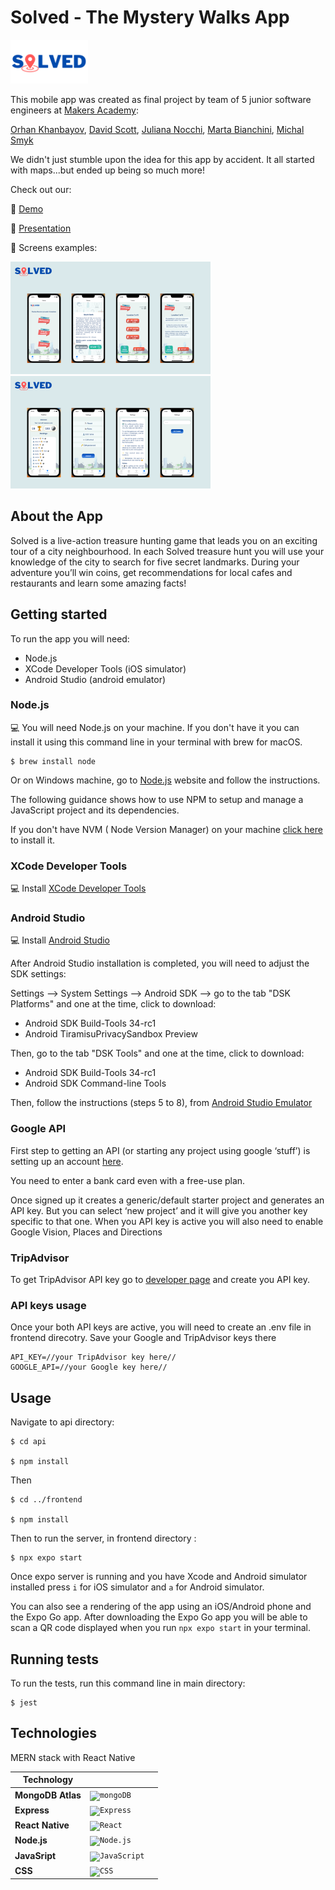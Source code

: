 <!-- The title of the project
What the project is/what it does -->
<!-- How to install it (what to clone, what to run to get all dependencies)
How to run it (is it a command line tool? Do you have to load it into IRB? Is it a web application? What port needs to be used?)
How to run the tests




Configuration instructions
A file manifest (list of files included)
Copyright and licensing information
Contact information for the distributor or programmer
Known bugs
Troubleshooting
Credits and acknowledgements
A changelog (usually for programmers)
A news section (usually for users) -->

# Solved - The Mystery Walks App

<img height="70" src='./frontend/src/images/solved-logo-short.png'/>

This mobile app was created as final project by team of 5 junior software engineers at [Makers Academy](https://makers.tech/):

[Orhan Khanbayov](https://github.com/orhankhanbayov),
[David Scott](https://github.com/sirdavy),
[Juliana Nocchi](https://github.com/junocchi),
[Marta Bianchini](https://github.com/MartaBia),
[Michal Smyk](https://github.com/MichalSmyk)

We didn't just stumble upon the idea for this app by accident. It all started with maps...but ended up being so much more!

Check out our:

🚀 [Demo](https://www.youtube.com/watch?v=78rBCHajgCM&t=1675s)

🚀 [Presentation](https://drive.google.com/file/d/1WXGYuqBnRJGck4d0YvFUk2NJafbDZ2mq/view?usp=sharing)

🚀 Screens examples:

<img height="180" src='./frontend/src/images/Solved-page1.1.png'/>

<img height="180" src='./frontend/src/images/Solved-page1.2.png'/>

## About the App

Solved is a live-action treasure hunting game that leads you on an exciting tour of a city neighbourhood. In each Solved treasure hunt you will use your knowledge of the city to search for five secret landmarks. During your adventure you’ll win coins, get recommendations for local cafes and restaurants and learn some amazing facts!

## Getting started

To run the app you will need:

- Node.js
- XCode Developer Tools (iOS simulator)
- Android Studio (android emulator)

### Node.js

💻 You will need Node.js on your machine. If you don't have it you can install it using this command line in your terminal with brew for macOS.

```
$ brew install node
```

Or on Windows machine, go to [Node.js](https://nodejs.org/en/) website and follow the instructions.

The following guidance shows how to use NPM to setup and manage a JavaScript project and its dependencies.

If you don't have NVM ( Node Version Manager) on your machine [click here](https://github.com/nvm-sh/nvm#installing-and-updating) to install it.

### XCode Developer Tools

💻 Install [XCode Developer Tools](https://apps.apple.com/us/app/xcode/id497799835?mt=12)

### Android Studio

💻 Install [Android Studio](https://developer.android.com/studio#:~:text=Android%20Studio%20can%20be%20installed,in%20a%20few%20simple%20clicks.)

After Android Studio installation is completed, you will need to adjust the SDK settings:

Settings --> System Settings --> Android SDK --> go to the tab "DSK Platforms" and one at the time, click to download:

- Android SDK Build-Tools 34-rc1
- Android TiramisuPrivacySandbox Preview

Then, go to the tab "DSK Tools" and one at the time, click to download:

- Android SDK Build-Tools 34-rc1
- Android SDK Command-line Tools

Then, follow the instructions (steps 5 to 8), from [Android Studio Emulator](https://docs.expo.dev/workflow/android-studio-emulator/)

### Google API

First step to getting an API (or starting any project using google ‘stuff’) is setting up an account [here](https://console.cloud.google.com/google/maps-apis/discover?utm_source=Docs_GS_Button&ref=https:%2F%2Fdevelopers.google.com%2Fmaps%2F&pli=1).

You need to enter a bank card even with a free-use plan.

Once signed up it creates a generic/default starter project and generates an API key. But you can select ‘new project’ and it will give you another key specific to that one.
When you API key is active you will also need to enable Google Vision, Places and Directions

### TripAdvisor

To get TripAdvisor API key go to [developer page](https://www.tripadvisor.com/developers) and create you API key.

### API keys usage 

Once your both API keys are active, you will need to create an .env file in frontend direcotry. Save your Google and TripAdvisor keys there
```
API_KEY=//your TripAdvisor key here//
GOOGLE_API=//your Google key here//
```

## Usage

<!-- mention any scripts -->
<!-- (is it a command line tool? Do you have to load it into IRB? Is it a web application? What port needs to be used?) -->

Navigate to api directory:

```
$ cd api

$ npm install
```

Then

```
$ cd ../frontend

$ npm install
```

Then to run the server, in frontend directory :

```
$ npx expo start
```

Once expo server is running and you have Xcode and Android simulator installed press `i` for iOS simulator and `a` for Android simulator.

You can also see a rendering of the app using an iOS/Android phone and the Expo Go app. After downloading the Expo Go app you will be able to scan a QR code displayed when you run `npx expo start` in your terminal.

## Running tests

To run the tests, run this command line in main directory:

```
$ jest
```

## Technologies

MERN stack with React Native

| Technology        |                                                                                                                                                                                  |     |
| ----------------- | -------------------------------------------------------------------------------------------------------------------------------------------------------------------------------- | --- |
| **MongoDB Atlas** | <code><img height="50" src="https://user-images.githubusercontent.com/25181517/182884177-d48a8579-2cd0-447a-b9a6-ffc7cb02560e.png" alt="mongoDB" title="mongoDB" /></code>       |
| **Express**       | <code><img height="50" src="https://user-images.githubusercontent.com/25181517/183859966-a3462d8d-1bc7-4880-b353-e2cbed900ed6.png" alt="Express" title="Express" /></code>       |
| **React Native**  | <code><img height="50" src="https://user-images.githubusercontent.com/25181517/183897015-94a058a6-b86e-4e42-a37f-bf92061753e5.png" alt="React" title="React" /></code>           |
| **Node.js**       | <code><img height="50" src="https://user-images.githubusercontent.com/25181517/183568594-85e280a7-0d7e-4d1a-9028-c8c2209e073c.png" alt="Node.js" title="Node.js" /></code>       |
| **JavaSript**     | <code><img height="50" src="https://user-images.githubusercontent.com/25181517/117447155-6a868a00-af3d-11eb-9cfe-245df15c9f3f.png" alt="JavaScript" title="JavaScript" /></code> |
| **CSS**           | <code><img height="50" src="https://user-images.githubusercontent.com/25181517/183898674-75a4a1b1-f960-4ea9-abcb-637170a00a75.png" alt="CSS" title="CSS" /></code>               |
